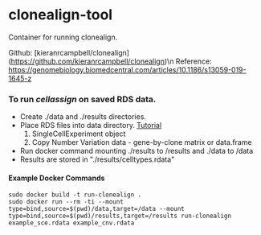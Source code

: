 # clonealign-tool
Container for running clonealign.

Github: [kieranrcampbell/clonealign] (https://github.com/kieranrcampbell/clonealign)\n
Reference: https://genomebiology.biomedcentral.com/articles/10.1186/s13059-019-1645-z

### To run *cellassign* on saved RDS data. ###
 - Create ./data and ./results directories.
 - Place RDS files into data directory. [Tutorial](https://github.com/kieranrcampbell/clonealign/blob/master/vignettes/introduction_to_clonealign.Rmd)
    1. SingleCellExperiment object
    2. Copy Number Variation data - gene-by-clone matrix or data.frame
 - Run docker command mounting ./results to /results and ./data to /data
 - Results are stored in "./results/celltypes.rdata"

#### Example Docker Commands ####
```
sudo docker build -t run-clonealign .
sudo docker run --rm -ti --mount type=bind,source=$(pwd)/data,target=/data --mount type=bind,source=$(pwd)/results,target=/results run-clonealign example_sce.rdata example_cnv.rdata
```
